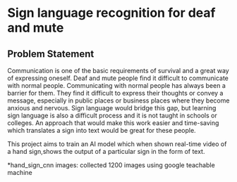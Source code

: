 
# Sign language recognition for deaf and mute

## Problem Statement

Communication is one of the basic requirements of survival and a great way of expressing oneself. Deaf and mute people find it difficult to communicate with normal
people. Communicating with normal people has always been a barrier for them. They find it difficult to express their thoughts or convey a message, especially in          public places or business places where they become anxious and nervous. Sign language would bridge this gap, but learning sign language is also a difficult process        and it is not taught in schools or colleges. An approach that would make this work easier and time-saving which translates a sign into text would be great for these      people.
   
This project aims to train an AI model which when shown real-time video of a hand sign,shows the output of a particular sign in the form of text.

*hand_sign_cnn images: collected 1200 images using google teachable machine

